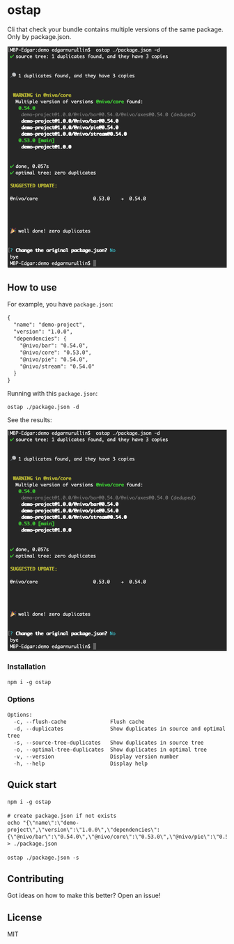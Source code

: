 # ostap

Cli that check your bundle contains multiple versions of the same package. Only by package.json.

<img src="https://github.com/itwillwork/ostap/blob/master/media/demo.png?raw=true" width="600px" />

## How to use

For example, you have `package.json`:
```
{
  "name": "demo-project",
  "version": "1.0.0",
  "dependencies": {
    "@nivo/bar": "0.54.0",
    "@nivo/core": "0.53.0",
    "@nivo/pie": "0.54.0",
    "@nivo/stream": "0.54.0"
  }
}
```

Running with this `package.json`:
```
ostap ./package.json -d
```
See the results:

<img src="https://github.com/itwillwork/ostap/blob/master/media/demo.png?raw=true" width="600px" />

### Installation
```
npm i -g ostap
```
### Options
```
Options:
  -c, --flush-cache              Flush cache 
  -d, --duplicates               Show duplicates in source and optimal tree 
  -s, --source-tree-duplicates   Show duplicates in source tree 
  -o, --optimal-tree-duplicates  Show duplicates in optimal tree 
  -v, --version                  Display version number 
  -h, --help                     Display help 
```
## Quick start
```
npm i -g ostap

# create package.json if not exists
echo "{\"name\":\"demo-project\",\"version\":\"1.0.0\",\"dependencies\":{\"@nivo/bar\":\"0.54.0\",\"@nivo/core\":\"0.53.0\",\"@nivo/pie\":\"0.54.0\",\"@nivo/stream\":\"0.54.0\"}}" > ./package.json

ostap ./package.json -s
```
## Contributing
Got ideas on how to make this better? Open an issue!

## License
MIT
